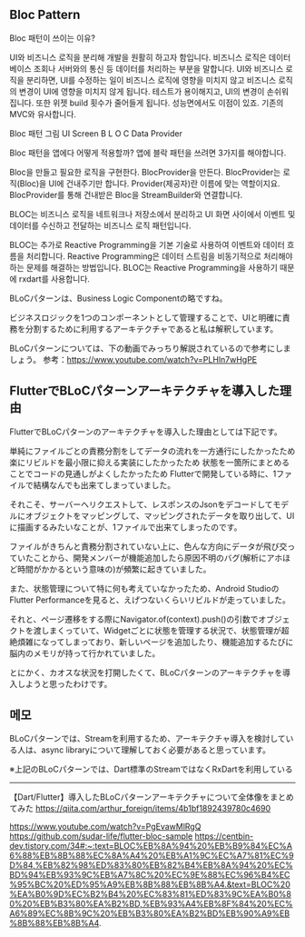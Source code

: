 

## Bloc Pattern

Bloc 패턴이 쓰이는 이유?

UI와 비즈니스 로직을 분리해 개발을 원활히 하고자 함입니다.
비즈니스 로직은 데이터베이스 조회나 서버와의 통신 등 데이터를 처리하는 부분을 말합니다.
UI와 비즈니스 로직을 분리하면, UI를 수정하는 일이 비즈니스 로직에 영향을 미치지 않고 비즈니스 로직의 변경이 UI에 영향을 미치지 않게 됩니다. 테스트가 용이해지고, UI의 변경이 손쉬워집니다. 또한 위젯 build 횟수가 줄어들게 됩니다. 성능면에서도 이점이 있죠.
기존의 MVC와 유사합니다.
 

Bloc 패턴 그림
UI Screen
B L O C
Data Provider
 

Bloc 패턴을 앱에다 어떻게 적용할까?
앱에 블락 패턴을 쓰려면 3가지를 해야합니다.

Bloc을 만들고 필요한 로직을 구현한다.
BlocProvider을 만든다. BlocProvider는 로직(Bloc)을 UI에 건내주기만 합니다. Provider(제공자)란 이름에 맞는 역할이지요.
BlocProvider를 통해 건내받은 Bloc을 StreamBuilder와 연결합니다.



BLOC는 비즈니스 로직을 네트워크나 저장소에서 분리하고 UI 화면 사이에서 이벤트 및 데이터를 수신하고 전달하는 비즈니스 로직 패턴입니다.

BLOC는 추가로 Reactive Programming을 기본 기술로 사용하여 이벤트와 데이터 흐름을 처리합니다. Reactive Programming은 데이터 스트림을 비동기적으로 처리해야하는 문제를 해결하는 방법입니다. BLOC는 Reactive Programming을 사용하기 때문에 rxdart를 사용합니다.

BLoCパターンは、Business Logic Componentの略ですね。

ビジネスロジックを1つのコンポーネントとして管理することで、UIと明確に責務を分割するために利用するアーキテクチャであると私は解釈しています。

BLoCパターンについては、下の動画でみっちり解説されているので参考にしましょう。
参考：https://www.youtube.com/watch?v=PLHln7wHgPE


## FlutterでBLoCパターンアーキテクチャを導入した理由
FlutterでBLoCパターンのアーキテクチャを導入した理由としては下記です。

単純にファイルごとの責務分割をしてデータの流れを一方通行にしたかったため
楽にリビルドを最小限に抑える実装にしたかったため
状態を一箇所にまとめることでコードの見通しがよくしたかったため
Flutterで開発している時に、1ファイルで結構なんでも出来てしまっていました。

それこそ、サーバーへリクエストして、レスポンスのJsonをデコードしてモデルにオブジェクトをマッピングして、マッピングされたデータを取り出して、UIに描画するみたいなことが、1ファイルで出来てしまったのです。

ファイルがきちんと責務分割されていない上に、色んな方向にデータが飛び交っていたことから、開発メンバーが機能追加したら原因不明のバグ(解析にアホほど時間がかかるという意味の)が頻繁に起きていました。

また、状態管理について特に何も考えていなかったため、Android StudioのFlutter Performanceを見ると、えげつないくらいリビルドが走っていました。

それと、ページ遷移をする際にNavigator.of(context).push()の引数でオブジェクトを渡しまくっていて、Widgetごとに状態を管理する状況で、状態管理が超絶煩雑になってしまっており、新しいページを追加したり、機能追加するたびに脳内のメモリが持って行かれていました。

とにかく、カオスな状況を打開したくて、BLoCパターンのアーキテクチャを導入しようと思ったわけです。

## 메모

BLoCパターンでは、Streamを利用するため、アーキテクチャ導入を検討している人は、async libraryについて理解しておく必要があると思っています。

※上記のBLoCパターンでは、Dart標準のStreamではなくRxDartを利用している


---

【Dart/Flutter】導入したBLoCパターンアーキテクチャについて全体像をまとめてみた
https://qiita.com/arthur_foreign/items/4b1bf1892439780c4690

https://www.youtube.com/watch?v=PgEvawMlRgQ
https://github.com/sudar-life/flutter-bloc-sample
https://centbin-dev.tistory.com/34#:~:text=BLOC%EB%8A%94%20%EB%B9%84%EC%A6%88%EB%8B%88%EC%8A%A4%20%EB%A1%9C%EC%A7%81%EC%9D%84,%EB%82%98%ED%83%80%EB%82%B4%EB%8A%94%20%EC%BD%94%EB%93%9C%EB%A7%8C%20%EC%9E%88%EC%96%B4%EC%95%BC%20%ED%95%A9%EB%8B%88%EB%8B%A4.&text=BLOC%20%EA%B0%9D%EC%B2%B4%20%EC%83%81%ED%83%9C%EA%B0%80%20%EB%B3%80%EA%B2%BD,%EB%93%A4%EB%8F%84%20%EC%A6%89%EC%8B%9C%20%EB%B3%80%EA%B2%BD%EB%90%A9%EB%8B%88%EB%8B%A4.